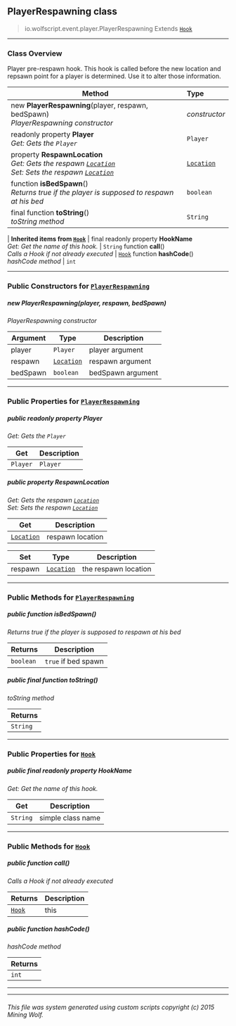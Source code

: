 ## PlayerRespawning __class__

>io.wolfscript.event.player.PlayerRespawning
>Extends [`Hook`](../../hook/Hook.md)

---

### Class Overview

Player pre-respawn hook. This hook is called before the new location and repsawn point for a player is determined. Use it to alter those information.

Method | Type   
--- | :--- 
new __PlayerRespawning__(player, respawn, bedSpawn) <br> _PlayerRespawning constructor_ | _constructor_
 readonly property __Player__ <br> _Get: Gets the `Player`_ | `Player`
  property __RespawnLocation__ <br> _Get: Gets the respawn [`Location`](../../api/world/position/Location.md)<br>Set: Sets the respawn [`Location`](../../api/world/position/Location.md)_ | [`Location`](../../api/world/position/Location.md)
 function __isBedSpawn__() <br> _Returns true if the player is supposed to respawn at his bed_ | `boolean`
final function __toString__() <br> _toString method_ | `String`
 |
__Inherited items from [`Hook`](../../hook/Hook.md)__ |
final readonly property __HookName__ <br> _Get: Get the name of this hook._ | `String`
 function __call__() <br> _Calls a Hook if not already executed_ | [`Hook`](../../hook/Hook.md)
 function __hashCode__() <br> _hashCode method_ | `int`





---

### Public Constructors for [`PlayerRespawning`](PlayerRespawning.md)

##### <a id='playerrespawning'></a>new __PlayerRespawning__(player, respawn, bedSpawn) 

_PlayerRespawning constructor_

Argument | Type | Description  
--- | --- | --- 
player | `Player` | player argument
respawn | [`Location`](../../api/world/position/Location.md) | respawn argument
bedSpawn | `boolean` | bedSpawn argument

---

### Public Properties for [`PlayerRespawning`](PlayerRespawning.md)

##### <a id='player'></a>public  readonly property __Player__

_Get: Gets the `Player`_

Get | Description
--- | --- 
`Player` | `Player`



##### <a id='respawnlocation'></a>public   property __RespawnLocation__

_Get: Gets the respawn [`Location`](../../api/world/position/Location.md)<br>Set: Sets the respawn [`Location`](../../api/world/position/Location.md)_

Get | Description
--- | --- 
[`Location`](../../api/world/position/Location.md) | respawn location

Set | Type | Description  
--- | --- | --- 
respawn | [`Location`](../../api/world/position/Location.md) | the respawn location


---

### Public Methods for [`PlayerRespawning`](PlayerRespawning.md)

##### <a id='isbedspawn'></a>public  function __isBedSpawn__()

_Returns true if the player is supposed to respawn at his bed_

Returns | Description
--- | --- 
`boolean` | `true` if bed spawn


##### <a id='tostring'></a>public final function __toString__()

_toString method_

Returns | 
--- | 
`String` |


---

### Public Properties for [`Hook`](../../hook/Hook.md)

##### <a id='hookname'></a>public final readonly property __HookName__

_Get: Get the name of this hook._

Get | Description
--- | --- 
`String` | simple class name



---

### Public Methods for [`Hook`](../../hook/Hook.md)

##### <a id='call'></a>public  function __call__()

_Calls a Hook if not already executed_

Returns | Description
--- | --- 
[`Hook`](../../hook/Hook.md) | this


##### <a id='hashcode'></a>public  function __hashCode__()

_hashCode method_

Returns | 
--- | 
`int` |


---


---


###### This file was system generated using custom scripts copyright (c) 2015 Mining Wolf.
	

